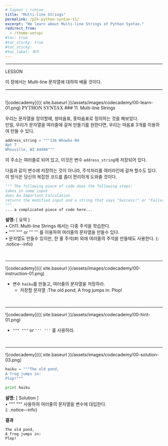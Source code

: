 ```yaml
---
# layout : rchive
title: "Multi-line Strings"
permalink: /p2k-python-syntax-11/
excerpt: "We learn about Multi-line Strings of Python Syntax."
redirect_from:
  - /theme-setup/
#toc: true
#toc_sticky: true
#toc_sticky:
#toc_label: 목차
---
```


  
   
<hr style="border: solid 1px #dddddd ;">    
LESSON    

이 장에서는 Multi-line 문자열에 대하여 배울 것이다.  

<hr style="border: solid 1px #dddddd ;">    
<br>
![codecademy]({{ site.baseurl }}/assets/images/codecademy/00-learn-01.png)    
<font size="3"  face="돋움">PYTHON SYNTAX</font> 
### 11. Multi-line Strings     


우리는 문자열을 정의할때, 쌍따옴표, 홋따옴표로 정의하는 것을 해보았다.    
만일, 우리가 문자열을 여러줄에 걸쳐 만들기를 원한다면, 우리는 따옴표 3개를 이용하여 만들 수 있다.    

```python
address_string = """136 Whowho Rd
Apt 7
Whosville, WZ 44494"""
```

이 주소는 여러줄로 되어 있고, 이것은 변수 `address_string`에 저장되어 있다.    

다음과 같이 변수에 저장하는 것이 아니라, 주석처리를 여러라인에 걸쳐 할수도 있다.    
이 방식은 당신의 복잡한 코드를 좀더 편리하게 도와줄 것이다.   

```python
""" The following piece of code does the following steps:
takes in some input
does An Important Calculation
returns the modified input and a string that says "Success!" or "Failure..."
"""
... a complicated piece of code here...
```




**설명:** [ 요약 ]      
• Ch11. Multi-line Strings 에서는 다중 주석을 학습한다.     
• """ """  or ''' ''' 를 이용하여 여러줄의 문자열을 만들수 있다.    
• 문자열도 만들수 있지만, 한 줄 주석(#) 외에 여러줄의 주석을 만들때도 사용한다.
{: .notice--info}


<br>
<hr/>


![codecademy]({{ site.baseurl }}/assets/images/codecademy/00-instruction-01.png)    

* 변수 `haiku`를 만들고, 여러줄의 문자열을 저장하라.   
  - 저장할 문자열 :The old pond, A frog jumps in: Plop!     
    

<br>
<hr/>


![codecademy]({{ site.baseurl }}/assets/images/codecademy/00-hint-01.png)    
*  `""" """` or ` ''' ''' ` 를 사용하라.  

<br>
<hr/>

![codecademy]({{ site.baseurl }}/assets/images/codecademy/00-solution-03.png)    


```python
haiku = """The old pond,
A frog jumps in:
Plop!"""

print haiku
```

**설명:** [ Solution ]    
• """ """ 사용하여 여러줄의 문자열을 변수에 대입한다.  
{: .notice--info}

**결과** 
```
The old pond,
A frog jumps in:
Plop!
```
